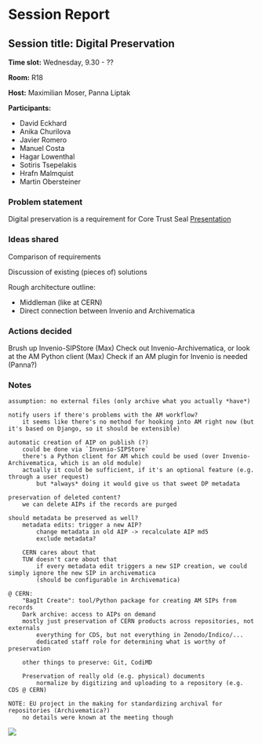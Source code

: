 # Session Report
## Session title: Digital Preservation

**Time slot:**
Wednesday, 9.30 - ??

**Room:**
R18

**Host:**
Maximilian Moser,
Panna Liptak

**Participants:**
- David Eckhard
- Anika Churilova
- Javier Romero
- Manuel Costa
- Hagar Lowenthal
- Sotiris Tsepelakis
- Hrafn Malmquist
- Martin Obersteiner

### Problem statement

Digital preservation is a requirement for Core Trust Seal
[Presentation](https://docs.google.com/presentation/d/1Wq8HST4uq1L6MWRfiiDC7PVbpeaV4JRflKkws4QBYU8/edit?usp=sharing)

### Ideas shared

Comparison of requirements

Discussion of existing (pieces of) solutions

Rough architecture outline:
* Middleman (like at CERN)
* Direct connection between Invenio and Archivematica

### Actions decided

Brush up Invenio-SIPStore (Max)
Check out Invenio-Archivematica, or look at the AM Python client (Max)
Check if an AM plugin for Invenio is needed (Panna?)

### Notes

```
assumption: no external files (only archive what you actually *have*)

notify users if there's problems with the AM workflow?
    it seems like there's no method for hooking into AM right now (but it's based on Django, so it should be extensible)

automatic creation of AIP on publish (?)
    could be done via `Invenio-SIPStore`
    there's a Python client for AM which could be used (over Invenio-Archivematica, which is an old module)
    actually it could be sufficient, if it's an optional feature (e.g. through a user request)
        but *always* doing it would give us that sweet DP metadata

preservation of deleted content?
    we can delete AIPs if the records are purged

should metadata be preserved as well?
    metadata edits: trigger a new AIP?
        change metadata in old AIP -> recalculate AIP md5
        exclude metadata?

    CERN cares about that
    TUW doesn't care about that
        if every metadata edit triggers a new SIP creation, we could simply ignore the new SIP in archivematica
        (should be configurable in Archivematica)

@ CERN:
    "BagIt Create": tool/Python package for creating AM SIPs from records
    Dark archive: access to AIPs on demand
    mostly just preservation of CERN products across repositories, not externals
        everything for CDS, but not everything in Zenodo/Indico/...
        dedicated staff role for determining what is worthy of preservation

    other things to preserve: Git, CodiMD

    Preservation of really old (e.g. physical) documents
        normalize by digitizing and uploading to a repository (e.g. CDS @ CERN)

NOTE: EU project in the making for standardizing archival for repositories (Archivematica?)
    no details were known at the meeting though
```

![](https://radosgw.public.os.wwu.de/pad/uploads/7a54982b-cafe-458d-a81f-74a974698105.png)